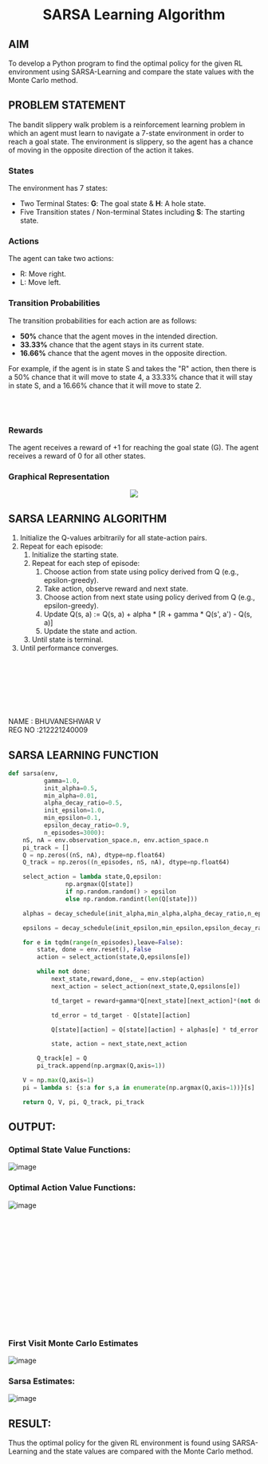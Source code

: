 # <p align="center">SARSA Learning Algorithm</p>

## AIM
To develop a Python program to find the optimal policy for the given RL environment using SARSA-Learning and compare the state values with the Monte Carlo method.

## PROBLEM STATEMENT
The bandit slippery walk problem is a reinforcement learning problem in which an agent must learn to navigate a 7-state environment in order to reach a goal state. The environment is slippery, so the agent has a chance of moving in the opposite direction of the action it takes.

### States

The environment has 7 states:
* Two Terminal States: **G**: The goal state & **H**: A hole state.
* Five Transition states / Non-terminal States including  **S**: The starting state.

### Actions

The agent can take two actions:

* R: Move right.
* L: Move left.

### Transition Probabilities

The transition probabilities for each action are as follows:

* **50%** chance that the agent moves in the intended direction.
* **33.33%** chance that the agent stays in its current state.
* **16.66%** chance that the agent moves in the opposite direction.

For example, if the agent is in state S and takes the "R" action, then there is a 50% chance that it will move to state 4, a 33.33% chance that it will stay in state S, and a 16.66% chance that it will move to state 2.

</br></br>

### Rewards

The agent receives a reward of +1 for reaching the goal state (G). The agent receives a reward of 0 for all other states.

### Graphical Representation
<p align="center">
<img src="https://github.com/ShafeeqAhamedS/RL_2_Policy_Eval/assets/93427237/e7af87e7-fe73-47fa-8bea-2040b7645e44"> </p>

## SARSA LEARNING ALGORITHM
1. Initialize the Q-values arbitrarily for all state-action pairs.
2. Repeat for each episode:
    1. Initialize the starting state.
    2. Repeat for each step of episode:
        1. Choose action from state using policy derived from Q (e.g., epsilon-greedy).
        2. Take action, observe reward and next state.
        3. Choose action from next state using policy derived from Q (e.g., epsilon-greedy).
        4. Update Q(s, a) := Q(s, a) + alpha * [R + gamma * Q(s', a') - Q(s, a)]
        5. Update the state and action.
    3. Until state is terminal.
3. Until performance converges.

</br></br></br></br></br></br>

NAME : BHUVANESHWAR V</BR>
REG NO :212221240009
## SARSA LEARNING FUNCTION
```py
def sarsa(env,
          gamma=1.0,
          init_alpha=0.5,
          min_alpha=0.01,
          alpha_decay_ratio=0.5,
          init_epsilon=1.0,
          min_epsilon=0.1,
          epsilon_decay_ratio=0.9,
          n_episodes=3000):
    nS, nA = env.observation_space.n, env.action_space.n
    pi_track = []
    Q = np.zeros((nS, nA), dtype=np.float64)
    Q_track = np.zeros((n_episodes, nS, nA), dtype=np.float64)

    select_action = lambda state,Q,epsilon: 
    			np.argmax(Q[state]) 
    			if np.random.random() > epsilon 
                else np.random.randint(len(Q[state]))

    alphas = decay_schedule(init_alpha,min_alpha,alpha_decay_ratio,n_episodes)

    epsilons = decay_schedule(init_epsilon,min_epsilon,epsilon_decay_ratio,n_episodes)

    for e in tqdm(range(n_episodes),leave=False):
        state, done = env.reset(), False
        action = select_action(state,Q,epsilons[e])

        while not done:
            next_state,reward,done,_ = env.step(action)
            next_action = select_action(next_state,Q,epsilons[e])

            td_target = reward+gamma*Q[next_state][next_action]*(not done)

            td_error = td_target - Q[state][action]

            Q[state][action] = Q[state][action] + alphas[e] * td_error

            state, action = next_state,next_action

        Q_track[e] = Q
        pi_track.append(np.argmax(Q,axis=1))

    V = np.max(Q,axis=1)
    pi = lambda s: {s:a for s,a in enumerate(np.argmax(Q,axis=1))}[s]

    return Q, V, pi, Q_track, pi_track
```

## OUTPUT:
### Optimal State Value Functions:
![image](https://github.com/ShafeeqAhamedS/sarsa-learning/assets/93427237/3dae6210-e070-4b40-9b2e-e357bca31feb)
### Optimal Action Value Functions:
![image](https://github.com/ShafeeqAhamedS/sarsa-learning/assets/93427237/7877b5f8-a7d2-44f5-a3c6-c822ca282043)

</br></br></br></br></br></br></br></br></br></br></br></br></br>

### First Visit Monte Carlo Estimates
![image](https://github.com/ShafeeqAhamedS/sarsa-learning/assets/93427237/695e052e-36a4-4634-b301-3ca4f91da419)
### Sarsa Estimates:
![image](https://github.com/ShafeeqAhamedS/sarsa-learning/assets/93427237/b5dcb64d-1395-4a66-ad6e-bd498375e22b)

## RESULT:
Thus the optimal policy for the given RL environment is found using SARSA-Learning and the state values are compared with the Monte Carlo method.
